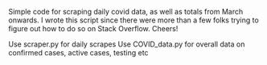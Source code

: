 Simple code for scraping daily covid data, as well as totals from March onwards. 
I wrote this script since there were more than a few folks trying to figure out how to do so on Stack Overflow. Cheers!

Use scraper.py for daily scrapes
Use COVID_data.py for overall data on confirmed cases, active cases, testing etc
